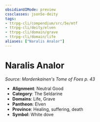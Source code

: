 ```yaml
---
obsidianUIMode: preview
cssclasses: json5e-deity
tags:
- ttrpg-cli/compendium/src/5e/mtf
- ttrpg-cli/deity/elven
- ttrpg-cli/domain/grave
- ttrpg-cli/domain/life
aliases: ["Naralis Analor"]
---
```

# Naralis Analor
*Source: Mordenkainen's Tome of Foes p. 43* 

- **Alignment**: Neutral Good
- **Category**: The Seldarine
- **Domains**: Life, Grave
- **Pantheon**: Elven
- **Province**: Healing, suffering, death
- **Symbol**: White dove
